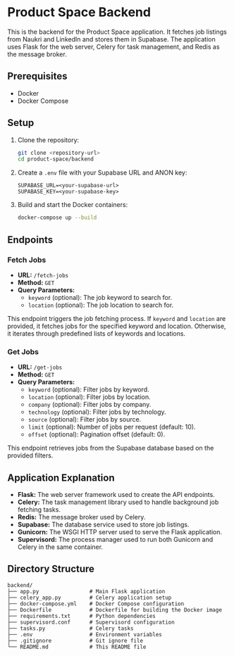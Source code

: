 # Product Space Backend

This is the backend for the Product Space application. It fetches job listings from Naukri and LinkedIn and stores them in Supabase. The application uses Flask for the web server, Celery for task management, and Redis as the message broker.

## Prerequisites

- Docker
- Docker Compose

## Setup

1. Clone the repository:
   ```sh
   git clone <repository-url>
   cd product-space/backend
   ```

2. Create a `.env` file with your Supabase URL and ANON key:
   ```plaintext
   SUPABASE_URL=<your-supabase-url>
   SUPABASE_KEY=<your-supabase-key>
   ```

3. Build and start the Docker containers:
   ```sh
   docker-compose up --build
   ```

## Endpoints

### Fetch Jobs

- **URL:** `/fetch-jobs`
- **Method:** `GET`
- **Query Parameters:**
  - `keyword` (optional): The job keyword to search for.
  - `location` (optional): The job location to search for.

This endpoint triggers the job fetching process. If `keyword` and `location` are provided, it fetches jobs for the specified keyword and location. Otherwise, it iterates through predefined lists of keywords and locations.

### Get Jobs

- **URL:** `/get-jobs`
- **Method:** `GET`
- **Query Parameters:**
  - `keyword` (optional): Filter jobs by keyword.
  - `location` (optional): Filter jobs by location.
  - `company` (optional): Filter jobs by company.
  - `technology` (optional): Filter jobs by technology.
  - `source` (optional): Filter jobs by source.
  - `limit` (optional): Number of jobs per request (default: 10).
  - `offset` (optional): Pagination offset (default: 0).

This endpoint retrieves jobs from the Supabase database based on the provided filters.

## Application Explanation

- **Flask:** The web server framework used to create the API endpoints.
- **Celery:** The task management library used to handle background job fetching tasks.
- **Redis:** The message broker used by Celery.
- **Supabase:** The database service used to store job listings.
- **Gunicorn:** The WSGI HTTP server used to serve the Flask application.
- **Supervisord:** The process manager used to run both Gunicorn and Celery in the same container.

## Directory Structure

```
backend/
├── app.py                # Main Flask application
├── celery_app.py         # Celery application setup
├── docker-compose.yml    # Docker Compose configuration
├── Dockerfile            # Dockerfile for building the Docker image
├── requirements.txt      # Python dependencies
├── supervisord.conf      # Supervisord configuration
├── tasks.py              # Celery tasks
├── .env                  # Environment variables
├── .gitignore            # Git ignore file
└── README.md             # This README file
```
